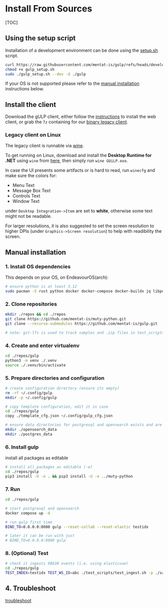 
# Install From Sources
[TOC]

## Using the setup script

Installation of a development environment can be done using the [setup.sh](https://github.com/mentat-is/gulp/blob/develop/setup.sh) script.
```bash
curl https://raw.githubusercontent.com/mentat-is/gulp/refs/heads/develop/setup.sh -o gulp_setup.sh
chmod +x gulp_setup.sh
sudo ./gulp_setup.sh --dev -d ./gulp
```

If your OS is not supported please refer to the [manual installation](<#Manual installation>) instructions below.

## Install the client

Download the gULP client, either follow the [instructions](https://github.com/mentat-is/gulpui-web/blob/master/README.md#installation) to install the web client,
or grab the `7z` containing for our [binary legacy client](https://github.com/mentat-is/gulp/releases/download/legacy/GUiLP_legacy_bin.7z).

### Legacy client on Linux

The legacy client is runnable via [wine](https://winehq.org).

To get running on Linux, download and install the **Desktop Runtime for .NET** using `wine` from [here](https://dotnet.microsoft.com/en-us/download/dotnet/6.0),
then simply run `wine GUiLP.exe`.

In case the UI presents some artifacts or is hard to read, run `winecfg` and make sure the colors for:

- Menu Text
- Message Box Text
- Controls Text
- Window Text

under `Desktop Integration->Item` are set to **white**, otherwise some text might not be readable.

For larger resolutions, it is also suggested to set the screen resolution to higher DPIs (under `Graphics->Screen resolution`) to help with readibility the screen.


## Manual installation

### 1. Install OS dependencies

This depends on your OS, on EndeavourOS(arch):

~~~bash
# ensure python is at least 3.12
sudo pacman -S rust python docker docker-compose docker-buildx jq libpqxx git-lfs
~~~

### 2. Clone repositories

~~~bash
mkdir ./repos && cd ./repos
git clone https://github.com/mentat-is/muty-python.git
git clone --recurse-submodules https://github.com/mentat-is/gulp.git

# note: git-lfs is used to track samples and .zip files in test_scripts
~~~

### 4. Create and enter virtualenv

~~~bash
cd ./repos/gulp
python3 -m venv ./.venv
source ./.venv/bin/activate
~~~

### 5. Prepare directories and configuration

~~~bash
# create configuration directory (ensure its empty)
rm -rf ~/.config/gulp
mkdir -p ~/.config/gulp

# copy template configuration, edit it in case
cd ./repos/gulp
copy ./template_cfg.json ~/.config/gulp_cfg.json

# ensure data directories for postgresql and opensearch exists and are owned by the current user (NON ROOT)
mkdir ./opensearch_data
mkdir ./postgres_data
~~~

### 6. Install gulp

install all packages as editable

~~~bash
# install all packages as editable (-e)
cd ./repos/gulp
pip3 install -U -e . && pip3 install -U -e ../muty-python
~~~

### 7. Run

~~~bash
cd ./repos/gulp

# start postgresql and opensearch
docker compose up -d

# run gulp first time
BIND_TO=0.0.0.0:8080 gulp --reset-collab --reset-elastic testidx

# later it can be run with just
# BIND_TO=0.0.0.0:8080 gulp
~~~

### 8. (Optional) Test

~~~bash
# check it ingests 98630 events (i.e. using elasticvue)
cd ./repos/gulp
TEST_INDEX=testidx TEST_WS_ID=abc ./test_scripts/test_ingest.sh -p ./samples/win_evtx
~~~

## 4. Troubleshoot

[troubleshoot](./Troubleshooting.md)
